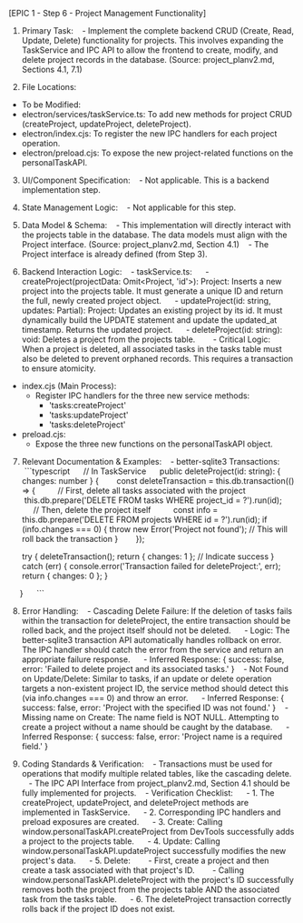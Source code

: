 [EPIC 1 - Step 6 - Project Management Functionality]
1. Primary Task:
   - Implement the complete backend CRUD (Create, Read, Update, Delete) functionality for projects. This involves expanding the TaskService and IPC API to allow the frontend to create, modify, and delete project records in the database. (Source: project_planv2.md, Sections 4.1, 7.1)

2. File Locations:
- To be Modified:
- electron/services/taskService.ts: To add new methods for project CRUD (createProject, updateProject, deleteProject).
- electron/index.cjs: To register the new IPC handlers for each project operation.
- electron/preload.cjs: To expose the new project-related functions on the personalTaskAPI.

3. UI/Component Specification:
   - Not applicable. This is a backend implementation step.

4. State Management Logic:
   - Not applicable for this step.

5. Data Model & Schema:
   - This implementation will directly interact with the projects table in the database. The data models must align with the Project interface. (Source: project_planv2.md, Section 4.1)
   - The Project interface is already defined (from Step 3).

6. Backend Interaction Logic:
   - taskService.ts:
     - createProject(projectData: Omit<Project, 'id'>): Project: Inserts a new project into the projects table. It must generate a unique ID and return the full, newly created project object.
     - updateProject(id: string, updates: Partial<Project>): Project: Updates an existing project by its id. It must dynamically build the UPDATE statement and update the updated_at timestamp. Returns the updated project.
     - deleteProject(id: string): void: Deletes a project from the projects table.
       - Critical Logic: When a project is deleted, all associated tasks in the tasks table must also be deleted to prevent orphaned records. This requires a transaction to ensure atomicity.
- index.cjs (Main Process):
  - Register IPC handlers for the three new service methods:
    - 'tasks:createProject'
    - 'tasks:updateProject'
    - 'tasks:deleteProject'
- preload.cjs:
  - Expose the three new functions on the personalTaskAPI object.

7. Relevant Documentation & Examples:
   - better-sqlite3 Transactions:
     ```typescript
     // In TaskService
     public deleteProject(id: string): { changes: number } {
       const deleteTransaction = this.db.transaction(() => {
         // First, delete all tasks associated with the project
         this.db.prepare('DELETE FROM tasks WHERE project_id = ?').run(id);
         // Then, delete the project itself
         const info = this.db.prepare('DELETE FROM projects WHERE id = ?').run(id);
if (info.changes === 0) {
throw new Error('Project not found'); // This will roll back the transaction
}
       });

   try {
     deleteTransaction();
     return { changes: 1 }; // Indicate success
   } catch (err) {
     console.error('Transaction failed for deleteProject:', err);
     return { changes: 0 };
   }

     }
     ```

8. Error Handling:
   - Cascading Delete Failure: If the deletion of tasks fails within the transaction for deleteProject, the entire transaction should be rolled back, and the project itself should not be deleted.
     - Logic: The better-sqlite3 transaction API automatically handles rollback on error. The IPC handler should catch the error from the service and return an appropriate failure response.
     - Inferred Response: { success: false, error: 'Failed to delete project and its associated tasks.' }
   - Not Found on Update/Delete: Similar to tasks, if an update or delete operation targets a non-existent project ID, the service method should detect this (via info.changes === 0) and throw an error.
     - Inferred Response: { success: false, error: 'Project with the specified ID was not found.' }
   - Missing name on Create: The name field is NOT NULL. Attempting to create a project without a name should be caught by the database.
     - Inferred Response: { success: false, error: 'Project name is a required field.' }

9. Coding Standards & Verification:
   - Transactions must be used for operations that modify multiple related tables, like the cascading delete.
   - The IPC API Interface from project_planv2.md, Section 4.1 should be fully implemented for projects.
   - Verification Checklist:
     - 1. The createProject, updateProject, and deleteProject methods are implemented in TaskService.
     - 2. Corresponding IPC handlers and preload exposures are created.
     - 3. Create: Calling window.personalTaskAPI.createProject from DevTools successfully adds a project to the projects table.
     - 4. Update: Calling window.personalTaskAPI.updateProject successfully modifies the new project's data.
     - 5. Delete:
       - First, create a project and then create a task associated with that project's ID.
       - Calling window.personalTaskAPI.deleteProject with the project's ID successfully removes both the project from the projects table AND the associated task from the tasks table.
     - 6. The deleteProject transaction correctly rolls back if the project ID does not exist.